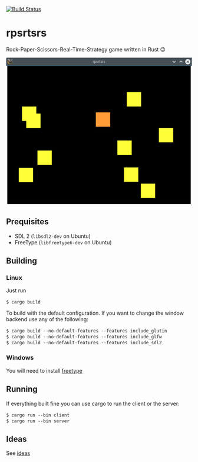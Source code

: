 [![Build Status](https://travis-ci.org/coredump-ch/rpsrtsrs.svg?branch=master)](https://travis-ci.org/coredump-ch/rpsrtsrs)

# rpsrtsrs

Rock-Paper-Scissors-Real-Time-Strategy game written in Rust :wink:

![screenshot](docs/images/game-board-initial.png)

## Prequisites

* SDL 2 (`libsdl2-dev` on Ubuntu)
* FreeType (`libfreetype6-dev` on Ubuntu)

## Building

### Linux

Just run

    $ cargo build

To build with the default configuration. If you want to change the window
backend use any of the following:

    $ cargo build --no-default-features --features include_glutin
    $ cargo build --no-default-features --features include_glfw
    $ cargo build --no-default-features --features include_sdl2

### Windows

You will need to install [freetype](https://github.com/PistonDevelopers/freetype-sys#for-windows-users)

## Running

If everything built fine you can use cargo to run the client or the server:

    $ cargo run --bin client
    $ cargo run --bin server

## Ideas

See [ideas](ideas.md)

